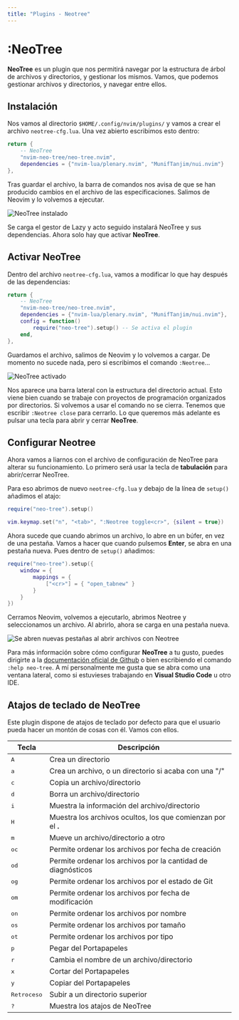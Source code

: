 ```yaml
---
title: "Plugins - Neotree"
---
```


# :NeoTree

**NeoTree** es un plugin que nos permitirá navegar por la estructura de árbol de
archivos y directorios, y gestionar los mismos. Vamos, que podemos gestionar archivos
y directorios, y navegar entre ellos.

## Instalación

Nos vamos al directorio `$HOME/.config/nvim/plugins/` y vamos a crear el archivo
`neotree-cfg.lua`. Una vez abierto escribimos esto dentro:

``` lua
return {
    -- NeoTree
    "nvim-neo-tree/neo-tree.nvim", 
    dependencies = {"nvim-lua/plenary.nvim", "MunifTanjim/nui.nvim"}
},
```

Tras guardar el archivo, la barra de comandos nos avisa de que se han producido
cambios en el archivo de las especificaciones. Salimos de Neovim y lo volvemos a
ejecutar.

<img src="/images/neotree/instalacion-neotree2.webp" alt="NeoTree instalado" />

Se carga el gestor de Lazy y acto seguido instalará NeoTree y sus dependencias. Ahora
solo hay que activar **NeoTree**.

## Activar NeoTree

Dentro del archivo `neotree-cfg.lua`, vamos a modificar lo que hay después de las
dependencias:

``` lua
return {
    -- NeoTree
    "nvim-neo-tree/neo-tree.nvim", 
    dependencies = {"nvim-lua/plenary.nvim", "MunifTanjim/nui.nvim"},
    config = function()
        require("neo-tree").setup() -- Se activa el plugin
    end,
},
```

Guardamos el archivo, salimos de Neovim y lo volvemos a cargar. De momento no sucede
nada, pero si escribimos el comando `:Neotree`...

<img src="/images/neotree/neotree-activado.webp" alt="NeoTree activado" />

Nos aparece una barra lateral con la estructura del directorio actual. Esto viene bien cuando se trabaje con proyectos de
programación organizados por directorios. Si volvemos a usar el comando no se cierra.
Tenemos que escribir `:Neotree close` para cerrarlo. Lo que queremos más adelante es
pulsar una tecla para abrir y cerrar **NeoTree**.

## Configurar Neotree

Ahora vamos a liarnos con el archivo de configuración de NeoTree para alterar su
funcionamiento. Lo primero será usar la tecla de **tabulación** para abrir/cerrar
NeoTree.

Para eso abrimos de nuevo `neotree-cfg.lua` y debajo de la línea de `setup()`
añadimos el atajo:

``` lua
require("neo-tree").setup()

vim.keymap.set("n", "<tab>", ":Neotree toggle<cr>", {silent = true})
```

Ahora sucede que cuando abrimos un archivo, lo abre en un búfer, en vez de una
pestaña. Vamos a hacer que cuando pulsemos **Enter**, se abra en una pestaña nueva. Pues dentro de `setup()` añadimos:

``` lua
require("neo-tree").setup({
    window = {
        mappings = {
            ["<cr>"] = { "open_tabnew" }
        }
    }
})
```

Cerramos Neovim, volvemos a ejecutarlo, abrimos Neotree y seleccionamos un archivo.
Al abrirlo, ahora se carga en una pestaña nueva.

<img src="/images/neotree/configuracion-neotree.webp" alt="Se abren nuevas pestañas al abrir archivos con Neotree" />

Para más información sobre cómo configurar **NeoTree** a tu gusto, puedes dirigirte a
la [documentación oficial de Github](https://github.com/nvim-neo-tree/neo-tree.nvim) o bien escribiendo el comando `:help neo-tree`. A mí personalmente me gusta que se abra como una ventana lateral, como si estuvieses trabajando en **Visual Studio Code** u otro IDE.

## Atajos de teclado de NeoTree

Este plugin dispone de atajos de teclado por defecto para que el usuario pueda hacer
un montón de cosas con él. Vamos con ellos.

| Tecla | Descripción |
| ----- | ----------- |
| <kbd>A</kbd> | Crea un directorio |
| <kbd>a</kbd> | Crea un archivo, o un directorio si acaba con una "/" |
| <kbd>c</kbd> | Copia un archivo/directorio |
| <kbd>d</kbd> | Borra un archivo/directorio |
| <kbd>i</kbd> | Muestra la información del archivo/directorio |
| <kbd>H</kbd> | Muestra los archivos ocultos, los que comienzan por el **.** |
| <kbd>m</kbd> | Mueve un archivo/directorio a otro |
| <kbd>oc</kbd> | Permite ordenar los archivos por fecha de creación |
| <kbd>od</kbd> | Permite ordenar los archivos por la cantidad de diagnósticos |
| <kbd>og</kbd> | Permite ordenar los archivos por el estado de Git |
| <kbd>om</kbd> | Permite ordenar los archivos por fecha de modificación |
| <kbd>on</kbd> | Permite ordenar los archivos por nombre |
| <kbd>os</kbd> | Permite ordenar los archivos por tamaño |
| <kbd>ot</kbd> | Permite ordenar los archivos por tipo |
| <kbd>p</kbd> | Pegar del Portapapeles |
| <kbd>r</kbd> | Cambia el nombre de un archivo/directorio |
| <kbd>x</kbd> | Cortar del Portapapeles |
| <kbd>y</kbd> | Copiar del Portapapeles |
| <kbd>Retroceso</kbd> | Subir a un directorio superior |
| <kbd>?</kbd> | Muestra los atajos de NeoTree |
